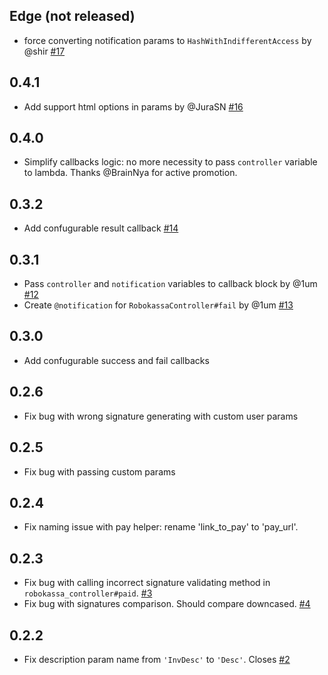 ## Edge (not released)

* force converting notification params to `HashWithIndifferentAccess` by @shir [#17][]

[#17]:https://github.com/ZeroOneStudio/rubykassa/pull/17

## 0.4.1

* Add support html options in params by @JuraSN [#16][]

[#16]:https://github.com/ZeroOneStudio/rubykassa/pull/16

## 0.4.0

* Simplify callbacks logic: no more necessity to pass `controller` variable to lambda. Thanks @BrainNya for active promotion.

## 0.3.2

* Add confugurable result callback [#14][]

[#14]:https://github.com/ZeroOneStudio/rubykassa/pull/14

## 0.3.1

* Pass `controller` and `notification` variables to callback block by @1um [#12][]
* Create `@notification` for `RobokassaController#fail` by @1um [#13][]

[#12]:https://github.com/ZeroOneStudio/rubykassa/pull/12
[#13]:https://github.com/ZeroOneStudio/rubykassa/pull/13

## 0.3.0

* Add confugurable success and fail callbacks

## 0.2.6

* Fix bug with wrong signature generating with custom user params

## 0.2.5

* Fix bug with passing custom params

## 0.2.4

* Fix naming issue with pay helper: rename 'link_to_pay' to 'pay_url'.

## 0.2.3

* Fix bug with calling incorrect signature validating method in `robokassa_controller#paid`. [#3][]
* Fix bug with signatures comparison. Should compare downcased. [#4][]

[#3]:https://github.com/ZeroOneStudio/rubykassa/issues/3
[#4]:https://github.com/ZeroOneStudio/rubykassa/issues/4

## 0.2.2

* Fix description param name from `'InvDesc'` to `'Desc'`. Closes [#2][]

[#2]: https://github.com/ZeroOneStudio/rubykassa/issues/2
